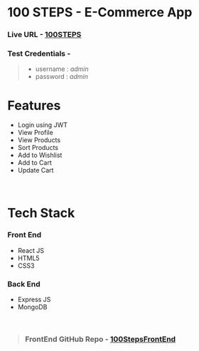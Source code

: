 # 100 STEPS - E-Commerce App

### Live URL -  [100STEPS](https://100steps.netlify.app/)

### Test Credentials - 

> * username : *admin* 
> * password : *admin*



# Features
* Login using JWT
* View Profile
* View Products
* Sort Products
* Add to Wishlist
* Add to Cart
* Update Cart

<br>

# Tech Stack


### Front End
* React JS
* HTML5
* CSS3

### Back End
* Express JS
* MongoDB


<br>

> ### FrontEnd GitHub Repo - [100StepsFrontEnd](https://github.com/Ashishgupta08/e-comm-100steps/tree/dev)
